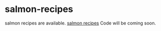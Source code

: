 # salmon-recipes
salmon recipes are available. <a href="https://metavideos.com/video/66739750/salmon-chips-recipes
">salmon recipes<a/>
Code will be coming soon.

